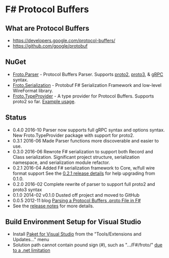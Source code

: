 
# F# Protocol Buffers

## What are Protocol Buffers
* https://developers.google.com/protocol-buffers/
* https://github.com/google/protobuf

## NuGet
* [Froto.Parser](http://www.nuget.org/packages/Froto.Parser) - Protocol Buffers Parser. Supports [proto2](https://developers.google.com/protocol-buffers/docs/proto), [proto3](https://developers.google.com/protocol-buffers/docs/proto3), & [gRPC](http://www.grpc.io/docs/guides/concepts.html) syntax.
* [Froto.Serialization](http://www.nuget.org/packages/Froto.Serialization) - Protobuf F# Serialization Framework and low-level WireFormat library.
* [Froto.TypeProvider](http://www.nuget.org/packages/Froto.TypeProvider) - A type provider for Protocol Buffers. Supports proto2 so far. [Example usage](https://github.com/ctaggart/froto/blob/master/docs/type-provider/type-provider.md).

## Status
* 0.4.0 2016-10 Parser now supports full gRPC syntax and options syntax. New Froto.TypeProvider package with support for proto2.
* 0.3.1 2016-06 Made Parser functions more discoverable and easier to use.
* 0.3.0 2016-06 Rewrote F# serialization to support both Record and Class serialization. Significant project structure, serialization namespace, and serialization module refactor.
* 0.2.1 2016-04 Added F# serialization framework to Core, w/full wire format support
  See the [0.2.1 release details](https://github.com/ctaggart/froto/releases/tag/0.2.1) for help upgrading from 0.1.0.
* 0.2.0 2016-02 Complete rewrite of parser to support full proto2 and proto3 syntax
* 0.1.0 2014-02 v0.1.0 Dusted off project and moved to GitHub
* 0.0.5 2012-11 blog [Parsing a Protocol Buffers .proto File in F#](http://blog.ctaggart.com/2012/11/parsing-protocol-buffers-proto-file-in-f.html)
* See the [release notes](https://github.com/ctaggart/froto/blob/master/release_notes.md) for more details.

## Build Environment Setup for Visual Studio
* Install [Paket for Visual Studio](https://github.com/fsprojects/Paket.VisualStudio) from the "Tools/Extensions and Updates..." menu
* Solution path cannot contain pound sign (#), such as ".../F#/froto/" [due to a .net limitation](http://stackoverflow.com/questions/9319656/how-to-encode-a-path-that-contains-a-hash)
